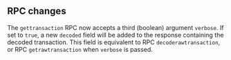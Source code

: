 RPC changes
-----------
The `gettransaction` RPC now accepts a third (boolean) argument `verbose`. If
set to `true`, a new `decoded` field will be added to the response containing
the decoded transaction. This field is equivalent to RPC `decoderawtransaction`,
or RPC `getrawtransaction` when `verbose` is passed.